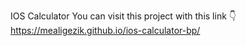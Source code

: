 IOS Calculator
You can visit this project with this link 👇
https://mealigezik.github.io/ios-calculator-bp/
